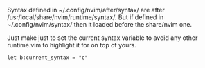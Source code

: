 Syntax defined in ~/.config/nvim/after/syntax/ are after /usr/local/share/nvim/runtime/syntax/. But if defined in ~/.config/nvim/syntax/ then it loaded before the share/nvim one.

Just make just to set the current syntax variable to avoid any other runtime.vim to highlight it for on top of yours.

```vim
let b:current_syntax = "c"
```
